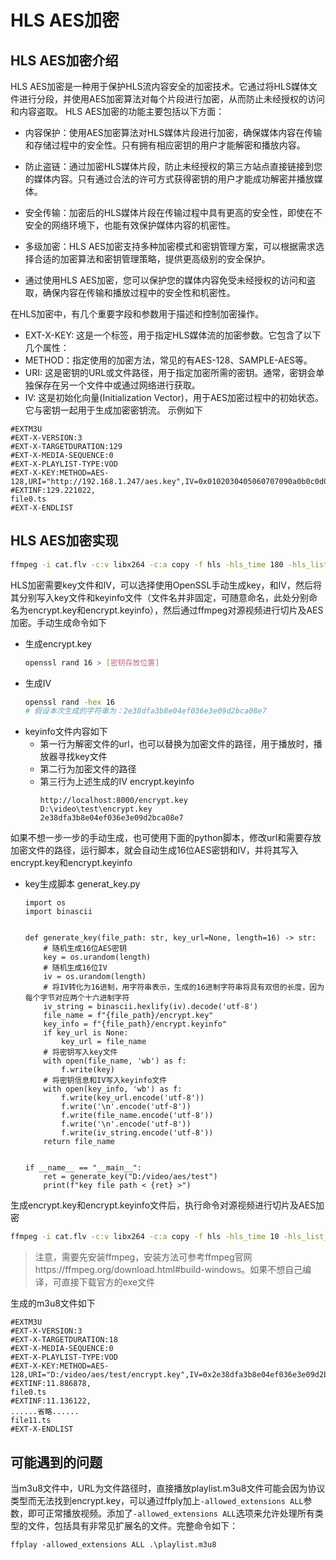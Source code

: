 # HLS AES加密
## HLS AES加密介绍

HLS AES加密是一种用于保护HLS流内容安全的加密技术。它通过将HLS媒体文件进行分段，并使用AES加密算法对每个片段进行加密，从而防止未经授权的访问和内容盗取。
HLS AES加密的功能主要包括以下方面：
- 内容保护：使用AES加密算法对HLS媒体片段进行加密，确保媒体内容在传输和存储过程中的安全性。只有拥有相应密钥的用户才能解密和播放内容。

- 防止盗链：通过加密HLS媒体片段，防止未经授权的第三方站点直接链接到您的媒体内容。只有通过合法的许可方式获得密钥的用户才能成功解密并播放媒体。

- 安全传输：加密后的HLS媒体片段在传输过程中具有更高的安全性，即使在不安全的网络环境下，也能有效保护媒体内容的机密性。

- 多级加密：HLS AES加密支持多种加密模式和密钥管理方案，可以根据需求选择合适的加密算法和密钥管理策略，提供更高级别的安全保护。

- 通过使用HLS AES加密，您可以保护您的媒体内容免受未经授权的访问和盗取，确保内容在传输和播放过程中的安全性和机密性。
  
在HLS加密中，有几个重要字段和参数用于描述和控制加密操作。

- EXT-X-KEY: 这是一个标签，用于指定HLS媒体流的加密参数。它包含了以下几个属性：
- METHOD：指定使用的加密方法，常见的有AES-128、SAMPLE-AES等。
- URI: 这是密钥的URL或文件路径，用于指定加密所需的密钥。通常，密钥会单独保存在另一个文件中或通过网络进行获取。
- IV: 这是初始化向量(Initialization Vector)，用于AES加密过程中的初始状态。它与密钥一起用于生成加密密钥流。
示例如下
```m3u8
#EXTM3U
#EXT-X-VERSION:3
#EXT-X-TARGETDURATION:129
#EXT-X-MEDIA-SEQUENCE:0
#EXT-X-PLAYLIST-TYPE:VOD
#EXT-X-KEY:METHOD=AES-128,URI="http://192.168.1.247/aes.key",IV=0x0102030405060707090a0b0c0d0e0f10
#EXTINF:129.221022,
file0.ts
#EXT-X-ENDLIST
```
## HLS AES加密实现
```sh
ffmpeg -i cat.flv -c:v libx264 -c:a copy -f hls -hls_time 180 -hls_list_size 0 -hls_key_info_file enc.keyinfo -hls_playlist_type vod -hls_segment_filename ./file%d.ts ./playlist.m3u8
```
HLS加密需要key文件和IV，可以选择使用OpenSSL手动生成key，和IV，然后将其分别写入key文件和keyinfo文件（文件名并非固定，可随意命名，此处分别命名为encrypt.key和encrypt.keyinfo），然后通过ffmpeg对源视频进行切片及AES加密。手动生成命令如下
- 生成encrypt.key
    ```sh
    openssl rand 16 > [密钥存放位置]

    ```
- 生成IV
    ```sh
    openssl rand -hex 16
    # 假设本次生成的字符串为：2e38dfa3b8e04ef036e3e09d2bca08e7
    ```
- keyinfo文件内容如下
  - 第一行为解密文件的url，也可以替换为加密文件的路径，用于播放时，播放器寻找key文件
  - 第二行为加密文件的路径
  - 第三行为上述生成的IV
    encrypt.keyinfo
    ```
    http://localhost:8000/encrypt.key
    D:\video\test\encrypt.key
    2e38dfa3b8e04ef036e3e09d2bca08e7
    ```
如果不想一步一步的手动生成，也可使用下面的python脚本，修改url和需要存放加密文件的路径，运行脚本，就会自动生成16位AES密钥和IV，并将其写入encrypt.key和encrypt.keyinfo
- key生成脚本
  generat_key.py
  ```python3
  import os
  import binascii


  def generate_key(file_path: str, key_url=None, length=16) -> str:
      # 随机生成16位AES密钥
      key = os.urandom(length)
      # 随机生成16位IV
      iv = os.urandom(length)
      # 将IV转化为16进制，用字符串表示，生成的16进制字符串将具有双倍的长度，因为每个字节对应两个十六进制字符
      iv_string = binascii.hexlify(iv).decode('utf-8')
      file_name = f"{file_path}/encrypt.key"
      key_info = f"{file_path}/encrypt.keyinfo"
      if key_url is None:
          key_url = file_name
      # 将密钥写入key文件
      with open(file_name, 'wb') as f:
          f.write(key)
      # 将密钥信息和IV写入keyinfo文件
      with open(key_info, 'wb') as f:
          f.write(key_url.encode('utf-8'))
          f.write('\n'.encode('utf-8'))
          f.write(file_name.encode('utf-8'))
          f.write('\n'.encode('utf-8'))
          f.write(iv_string.encode('utf-8'))
      return file_name


  if __name__ == "__main__":
      ret = generate_key("D:/video/aes/test")
      print(f"key file path < {ret} >")

  ```
生成encrypt.key和encrypt.keyinfo文件后，执行命令对源视频进行切片及AES加密
```sh
ffmpeg -i cat.flv -c:v libx264 -c:a copy -f hls -hls_time 10 -hls_list_size 0 -hls_key_info_file encrypt.keyinfo -hls_playlist_type vod -hls_segment_filename ./file%d.ts ./playlist.m3u8
```
> 注意，需要先安装ffmpeg，安装方法可参考ffmpeg官网https://ffmpeg.org/download.html#build-windows。如果不想自己编译，可直接下载官方的exe文件

生成的m3u8文件如下
```
#EXTM3U
#EXT-X-VERSION:3
#EXT-X-TARGETDURATION:18
#EXT-X-MEDIA-SEQUENCE:0
#EXT-X-PLAYLIST-TYPE:VOD
#EXT-X-KEY:METHOD=AES-128,URI="D:/video/aes/test/encrypt.key",IV=0x2e38dfa3b8e04ef036e3e09d2bca08e7
#EXTINF:11.886878,
file0.ts
#EXTINF:11.136122,
......省略......
file11.ts
#EXT-X-ENDLIST
```
## 可能遇到的问题
当m3u8文件中，URL为文件路径时，直接播放playlist.m3u8文件可能会因为协议类型而无法找到encrypt.key，可以通过ffply加上`-allowed_extensions ALL`参数，即可正常播放视频。添加了`-allowed_extensions ALL`选项来允许处理所有类型的文件，包括具有非常见扩展名的文件。完整命令如下：
```
ffplay -allowed_extensions ALL .\playlist.m3u8
```